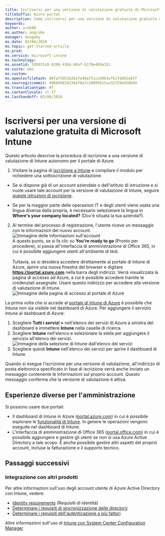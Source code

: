 ```yaml
---
title: Iscriversi per una versione di valutazione gratuita di Microsoft Intune valida 30 giorni
titleSuffix: Azure portal
description: Come iscriversi per una versione di valutazione gratuita di Intune valida 30 giorni.
keywords: 
author: arob98
ms.author: angrobe
manager: dougeby
ms.date: 03/04/2018
ms.topic: get-started-article
ms.prod: 
ms.service: microsoft-intune
ms.technology: 
ms.assetid: 195931c0-8208-43bd-b0af-b1f8e469a32c
ms.suite: ems
ms.custom: 
ms.openlocfilehash: 08fa759515d437e40a751ce39b3ef617dd92e83f
ms.sourcegitcommit: 4db0498342364f8a7c28995b15ce32759e920b99
ms.translationtype: HT
ms.contentlocale: it-IT
ms.lasthandoff: 03/08/2018
---
```

# <a name="sign-up-for-a-microsoft-intune-free-trial"></a>Iscriversi per una versione di valutazione gratuita di Microsoft Intune


Questo articolo descrive la procedura di iscrizione a una versione di valutazione di Intune autonomo per il portale di Azure.

1. Visitare la pagina di [iscrizione a Intune](https://portal.office.com/Signup/Signup.aspx?OfferId=40BE278A-DFD1-470a-9EF7-9F2596EA7FF9&dl=INTUNE_A&ali=1#0%20) e compilare il modulo per richiedere una sottoscrizione di valutazione.
* Se si dispone già di un account aziendale o dell'istituto di istruzione e si vuole usare tale account per la versione di valutazione di Intune, seguire [queste istruzioni di iscrizione](/intune/account-sign-up).

* Se per la maggior parte delle operazioni IT e degli utenti viene usata una lingua diversa dalla propria, è necessario selezionare la lingua in **Where's your company located?** (Dov'è situata la tua azienda?).

2. Al termine del processo di registrazione, l'utente riceve un messaggio con le informazioni del nuovo account. <br/> ![Immagine delle informazioni sull'account](./media/2-end-of-sign-up-process.png) <br/>A questo punto, se si fa clic su **You're ready to go** (Pronto per procedere), si passa all'interfaccia di amministrazione di Office 365, in cui è possibile aggiungere utenti all'ambiente di test. <br/><br/>Tuttavia, se si desidera accedere direttamente al portale di Intune di Azure, aprire una nuova finestra del browser e digitare **https://portal.azure.com** nella barra degli indirizzi. Verrà visualizzata la pagina di accesso ad Azure, a cui è possibile accedere tramite le credenziali assegnate. Usare questo indirizzo per accedere alla versione di valutazione di Intune. <br/> ![Immagine della pagina di accesso al portale di Azure](./media/azure-portal-signin.png)

La prima volta che si accede al [portale di Intune di Azure](https://portal.azure.com) è possibile che Intune non sia visibile nel dashboard di Azure. Per aggiungere il servizio Intune al dashboard di Azure:
1. Scegliere **Tutti i servizi >** nell'elenco dei servizi di Azure a sinistra del dashboard e immettere **Intune** nella casella di ricerca.
2. Scegliere **Intune** nell'elenco e selezionare la stella per aggiungere il servizio all'elenco dei servizi.<br/> ![Immagine della selezione di Intune dall'elenco dei servizi](./media/azure-add-intune1.png)
3. Scegliere quindi **Intune** nell'elenco dei servizi per aprire il dashboard di Intune.

Quando si esegue l'iscrizione per una versione di valutazione, all'indirizzo di posta elettronica specificato in fase di iscrizione verrà anche inviato un messaggio contenente le informazioni sul proprio account. Questo messaggio conferma che la versione di valutazione è attiva.

## <a name="keeping-the-admin-experiences-straight"></a>Esperienze diverse per l'amministrazione

Si possono usare due portali:
- Il dashboard di Intune in Azure ([portal.azure.com](https://portal.azure.com)) in cui è possibile esplorare le [funzionalità di Intune](what-is-intune.md). In genere le operazioni vengono eseguite nel dashboard di Intune.
- L'interfaccia di amministrazione di Office 365 ([portal.office.com](https://portal.office.com)) in cui è possibile aggiungere e gestire gli utenti se non si usa Azure Active Directory a tale scopo. È anche possibile gestire altri aspetti del proprio account, incluse la fatturazione e il supporto tecnico.

## <a name="next-steps"></a>Passaggi successivi

### <a name="integration-with-other-products"></a>Integrazione con altri prodotti
Per altre informazioni sull'uso degli account utente di Azure Active Directory con Intune, vedere:
- [Identity requirements](https://docs.microsoft.com/active-directory/active-directory-hybrid-identity-design-considerations-overview#design-considerations-overview) (Requisiti di identità)
- [Determinare i requisiti di sincronizzazione delle directory](https://docs.microsoft.com/active-directory/active-directory-hybrid-identity-design-considerations-directory-sync-requirements)
- [Determinare i requisiti dell'autenticazione a più fattori](https://docs.microsoft.com/active-directory/active-directory-hybrid-identity-design-considerations-multifactor-auth-requirements)

Altre informazioni sull'uso di [Intune con System Center Configuration Manager](https://docs.microsoft.com/sccm/mdm/understand/hybrid-mobile-device-management)
